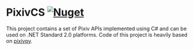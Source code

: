 # PixivCS [![Nuget](https://img.shields.io/nuget/v/PixivCS.svg?style=flat-square)](https://www.nuget.org/packages/PixivCS)

This project contains a set of Pixiv APIs implemented using C# and can be used on .NET Standard 2.0 platforms. Code of this project is heavily based on [pixivpy](https://github.com/upbit/pixivpy).